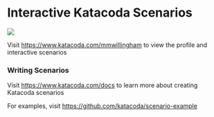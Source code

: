# Interactive Katacoda Scenarios

[![](http://shields.katacoda.com/katacoda/mmwillingham/count.svg)](https://www.katacoda.com/mmwillingham "Get your profile on Katacoda.com")

Visit https://www.katacoda.com/mmwillingham to view the profile and interactive scenarios

### Writing Scenarios
Visit https://www.katacoda.com/docs to learn more about creating Katacoda scenarios

For examples, visit https://github.com/katacoda/scenario-example
